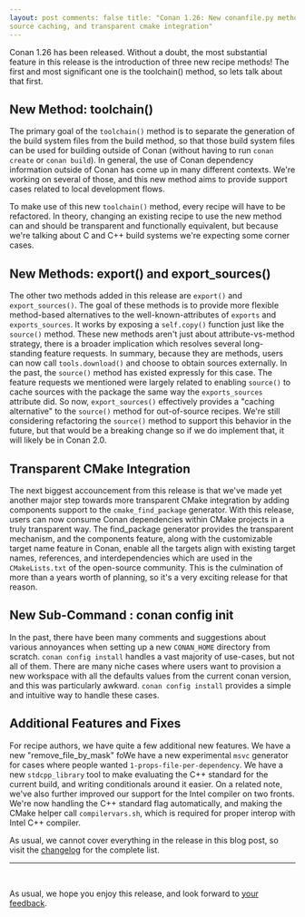 ```yaml
---
layout: post comments: false title: "Conan 1.26: New conanfile.py methods,
source caching, and transparent cmake integration"
---
```


Conan 1.26 has been released. Without a doubt, the most substantial feature in
this release is the introduction of three new recipe methods!  The first and
most significant one is the toolchain() method, so lets talk about that first.

## New Method: toolchain()

The primary goal of the `toolchain()` method is to separate the generation of
the build system files from the build method, so that those build system files
can be used for building outside of Conan (without having to run `conan create`
or `conan build`). In general, the use of Conan dependency information outside
of Conan has come up in many different contexts.  We're working on several of
those, and this new method aims to provide support cases related to local
development flows.  

To make use of this new `toolchain()` method, every recipe will have to be
refactored. In theory, changing an existing recipe to use the new method can and
should be transparent and functionally equivalent, but because we're talking
about C and C++ build systems we're expecting some corner cases.  

## New Methods: export() and export_sources()

The other two methods added in this release are `export()` and
`export_sources()`.  The goal of these methods is to provide more flexible
method-based alternatives to the well-known-attributes of `exports` and
`exports_sources`. It works by exposing a `self.copy()` function just like the
`source()` method.  These new methods aren't just about attribute-vs-method
strategy, there is a broader implication which resolves several long-standing
feature requests. In summary, because they are methods, users can now call
`tools.download()` and choose to obtain sources externally.  In the past, the
`source()` method has existed expressly for this case. The feature requests we
mentioned were largely related to enabling `source()` to cache sources with the
package the same way the `exports_sources` attribute did. So now,
`export_sources()` effectively provides a "caching alternative" to the
`source()` method for out-of-source recipes. We're still considering refactoring
the `source()` method to support this behavior in the future, but that would be
a breaking change so if we do implement that, it will likely be in Conan 2.0. 

## Transparent CMake Integration

The next biggest accouncement from this release is that we've made yet another
major step towards more transparent CMake integration by adding components
support to the `cmake_find_package` generator. With this release, users can now
consume Conan dependencies within CMake projects in a truly transparent way. The
find_package generator provides the transparent mechanism, and the components
feature, along with the customizable target name feature in Conan, enable all
the targets align with existing target names, references, and interdependencies
which are used in the `CMakeLists.txt` of the open-source community.  This is the
culmination of more than a years worth of planning, so it's a very exciting
release for that reason.  

## New Sub-Command : conan config init

In the past, there have been many comments and suggestions about various
annoyances when setting up a new `CONAN_HOME` directory from scratch.  `conan
config install` handles a vast majority of use-cases, but not all of them. There
are many niche cases where users want to provision a new workspace with all the
defaults values from the current conan version, and this was particularly
awkward.  `conan config install` provides a simple and intuitive way to handle
these cases.  

## Additional Features and Fixes  

For recipe authors, we have quite a few additional new features.   We have a new
"remove_file_by_mask" foWe have a new experimental `msvc` generator for cases
where people wanted `1-props-file-per-dependency`.  We have a new
`stdcpp_library` tool to make evaluating the C++ standard for the current build,
and writing conditionals around it easier.  On a related note, we've also
further improved our support for the Intel compiler on two fronts.  We're now
handling the C++ standard flag automatically, and making the CMake helper call
`compilervars.sh`, which is required for proper interop with Intel C++ compiler.

As usual, we cannot cover everything in the release in this blog post, so visit
the [changelog](https://docs.conan.io/en/latest/changelog.html#jun-2020) for the
complete list.  

-----------
<br>

As usual, we hope you enjoy this release, and look forward to [your
feedback](https://github.com/conan-io/conan/issues).  
